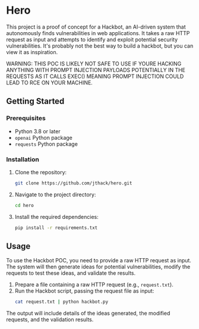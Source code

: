 # Hero

This project is a proof of concept for a Hackbot, an AI-driven system that autonomously finds vulnerabilities in web applications. It takes a raw HTTP request as input and attempts to identify and exploit potential security vulnerabilities. It's probably not the best way to build a hackbot, but you can view it as inspiration.

WARNING: THIS POC IS LIKELY NOT SAFE TO USE IF YOURE HACKING ANYTHING WITH PROMPT INJECTION PAYLOADS POTENTIALLY IN THE REQUESTS AS IT CALLS EXEC() MEANING PROMPT INJECTION COULD LEAD TO RCE ON YOUR MACHINE.

## Getting Started

### Prerequisites

- Python 3.8 or later
- `openai` Python package
- `requests` Python package

### Installation

1. Clone the repository:
   ```bash
   git clone https://github.com/jthack/hero.git
   ```
2. Navigate to the project directory:
   ```bash
   cd hero
   ```
3. Install the required dependencies:
   ```bash
   pip install -r requirements.txt
   ```

## Usage

To use the Hackbot POC, you need to provide a raw HTTP request as input. The system will then generate ideas for potential vulnerabilities, modify the requests to test these ideas, and validate the results.

1. Prepare a file containing a raw HTTP request (e.g., `request.txt`).
2. Run the Hackbot script, passing the request file as input:
   ```bash
   cat request.txt | python hackbot.py
   ```

The output will include details of the ideas generated, the modified requests, and the validation results.
